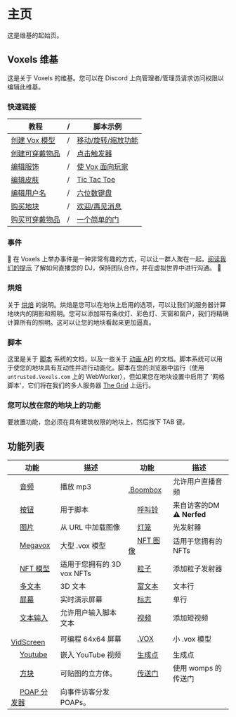 # 主页
这是维基的起始页。

## Voxels 维基

这是关于 Voxels 的维基。您可以在 Discord 上向管理者/管理员请求访问权限以编辑此维基。

### 快速链接

| 教程 |  / |脚本示例|
|------|------|------|
|[创建 Vox 模型](./Parcels/Make-Vox-Model)|/|[移动/旋转/缩放功能](./Scripting/Examples/Move-rotate-scale-Feature)|
|[创建可穿戴物品](./Player_customization/Create_a_wearable)|/|[点击触发器](./Scripting/Examples/Click-trigger)|
|[编辑服饰](./Player_customization/Costume_tab)|/|[使 Vox 面向玩家](./Scripting/Examples/Turn)|
|[编辑皮肤](./Player_customization/Avatar_skin)|/|[Tic Tac Toe](./Scripting/Examples/TicTacToe)|
|[编辑用户名](./Player_customization/Username)|/|[六位数键盘](./Scripting/Examples/keypad_six_digits)|
|[购买地块](./Parcels/Buy-a-parcel)|/|[欢迎/再见消息](./Scripting/Examples/welcome_message)|
| [购买可穿戴物品](./Player_customization/Buy-a-Wearable) |/|[一个简单的门](./Scripting/Examples/Simple-Door)|

### 事件

📅 在 Voxels 上举办事件是一种非常有趣的方式，可以让一群人聚在一起。[阅读我们的提示](./Events) 了解如何直播您的 DJ，保持团队合作，并在虚拟世界中进行沟通。 🎉

### 烘焙

关于 [烘焙](./Parcels/light-map) 的说明。烘焙是您可以在地块上启用的选项，可以让我们的服务器计算地块内的阴影和照明。您可以添加带有条纹灯、彩色灯、天窗和窗户，我们将精确计算所有的照明。这可以让您的地块看起来更加逼真。

### 脚本

这里是关于 [脚本](./Scripting/) 系统的文档，以及一些关于 [动画 API](./Scripting/Animation-API) 的文档。脚本系统可以用于使您的地块具有互动性并进行动画化。脚本在您的浏览器中运行（使用 `untrusted.Voxels.com` 上的 WebWorker），但如果您在地块设置中启用了 '网格脚本'，它们将在我们的多人服务器 [The Grid](./Scripting/TheGrid) 上运行。

### 您可以放在您的地块上的功能
要放置功能，您必须在具有建筑权限的地块上，然后按下 TAB 键。
## 功能列表

| 功能 | 描述 | 功能 | 描述 |
| ------ | ------ | ------ | ------ |
|<img width='16' src='https://www.cryptovoxels.com/icons/audio.png' />  [音频](./features/audio) | 播放 mp3 | <img width='16' src='https://www.cryptovoxels.com/icons/audio.png' /> [.Boombox](./features/boombox) |允许用户直播音频|
|<img width='16' src='https://www.cryptovoxels.com/icons/button.png' /> [按钮](./features/button)| 用于脚本 | <img width='16' src='https://www.cryptovoxels.com/icons/call-bell.png' /> [呼叫铃](./features/call-bell) |来自访客的DM :warning: **Nerfed**|
|<img width='16' src='https://www.cryptovoxels.com/icons/image.png' />  [图片](./features/image)| 从 URL 中加载图像 | <img width='16' src='https://www.cryptovoxels.com/icons/lantern.png' />  [灯笼](./features/lantern) |光发射器|
|<img width='16' src='https://www.cryptovoxels.com/icons/megavox.png' /> [Megavox](./features/megavox)| 大型 .vox 模型 | <img width='16' src='https://www.cryptovoxels.com/icons/nft-image.png'  /> [NFT 图像](./features/nft-image) |适用于您拥有的 NFTs |
<img width='16' src='https://www.cryptovoxels.com/icons/nft-model.png'  /> [NFT 模型](./features/nft-model) |适用于您拥有的 3D vox NFTs |<img width='16' src='https://www.cryptovoxels.com/icons/particle.png'  /> [粒子](./features/particles)| 添加粒子发射器 |
|<img width='16' src='//www.cryptovoxels.com/icons/polytext.png' /> [多文本](./features/polytext)| 3D 文本 | <img width='16' src='//www.cryptovoxels.com/icons/richtext.png' /> [富文本](./features/richtext)| 文本行 |
|<img width='16' src='//www.cryptovoxels.com/icons/screen.png' /> [屏幕](./features/screen)|实时演示屏幕| <img width='16' src='//www.cryptovoxels.com/icons/sign.png' /> [标志](./features/sign)|单行|
|<img width='16' src='//www.cryptovoxels.com/icons/text-input.png' />  [文本输入](./features/text-input)|允许用户输入脚本文本|<img width='16' src='//www.cryptovoxels.com/icons/video.png' /> [视频](./features/video)|添加短视频|
|<img width='16' src='//www.cryptovoxels.com/icons/vid-screen.png' /> [VidScreen](./features/vid-screen)|可编程 64x64 屏幕|<img width='16' src='//www.cryptovoxels.com/icons/vox-model.png' /> [.VOX](./features/vox-model)|小 .vox 模型|
|<img width='16' src='//www.cryptovoxels.com/icons/youtube.png' /> [Youtube](./features/youtube)|嵌入 YouTube 视频|<img width='16' src='//www.cryptovoxels.com/icons/zen-icon.png' /> [生成点](./features/spawn-point)|生成点|
<img width='16' src='https://www.cryptovoxels.com/icons/cube.png' /> [方块](./features/cube) |可贴图的立方体。 |<img width='16' src='https://www.cryptovoxels.com/icons/portal.png' /> [传送门](./features/portal) |使用 womps 的传送门
<img width='16' src='https://www.cryptovoxels.com/icons/poap.png' /> [POAP 分发器](./features/POAP-Dispenser) |向事件访客分发 POAPs。 |